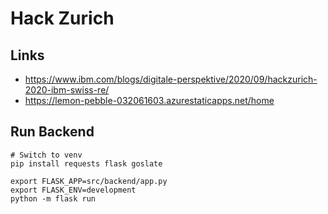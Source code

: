 # Hack Zurich

## Links

- https://www.ibm.com/blogs/digitale-perspektive/2020/09/hackzurich-2020-ibm-swiss-re/
- https://lemon-pebble-032061603.azurestaticapps.net/home

## Run Backend

```
# Switch to venv
pip install requests flask goslate

export FLASK_APP=src/backend/app.py
export FLASK_ENV=development
python -m flask run
```
